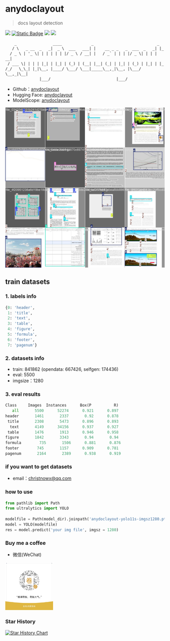 # anydoclayout
> docs layout detection

<a href="https://huggingface.co/anyforge/anydoclayout" target="_blank"><img src="https://img.shields.io/badge/%F0%9F%A4%97-HuggingFace-blue"></a>
<a href="https://www.modelscope.cn/models/anyforge/anydoclayout" target="_blank"><img alt="Static Badge" src="https://img.shields.io/badge/%E9%AD%94%E6%90%AD-ModelScope-blue"></a>
<a href=""><img src="https://img.shields.io/badge/Python->=3.6-aff.svg"></a>
<a href=""><img src="https://img.shields.io/badge/OS-Linux%2C%20Win%2C%20Mac-pink.svg"></a>

```
    _                ____             _                            _
   / \   _ __  _   _|  _ \  ___   ___| |    __ _ _   _  ___  _   _| |_
  / _ \ | '_ \| | | | | | |/ _ \ / __| |   / _` | | | |/ _ \| | | | __|
 / ___ \| | | | |_| | |_| | (_) | (__| |__| (_| | |_| | (_) | |_| | |_
/_/   \_\_| |_|\__, |____/ \___/ \___|_____\__,_|\__, |\___/ \__,_|\__|
               |___/                             |___/

```

- Github：[anydoclayout](https://github.com/anyforge/anydoclayout)
- Hugging Face: [anydoclayout](https://huggingface.co/anyforge/anydoclayout)
- ModelScope: [anydoclayout](https://www.modelscope.cn/models/anyforge/anydoclayout)


![](./yolo11s-vis1.jpg)

## train datasets

### 1. labels info
```python
{0: 'header',
 1: 'title',
 2: 'text',
 3: 'table',
 4: 'figure',
 5: 'formula',
 6: 'footer',
 7: 'pagenum'}
```

### 2. datasets info

- train: 841862 (opendata: 667426, selfgen: 174436)
- eval: 5500
- imgsize：1280

### 3. eval results
```python
Class     Images  Instances      Box(P          R)
   all       5500      52274      0.921      0.897
header       1461       2337       0.92      0.878
 title       2308       5473      0.896      0.893 
  text       4149      34156      0.937      0.927
 table       1476       1913      0.946      0.958
figure       1842       3343       0.94       0.94
formula        735       1506      0.881      0.876
footer        745       1157      0.909      0.781
pagenum       2164       2389      0.938      0.919

```

### if you want to get datasets
- email：christnowx@qq.com


### how to use

```python
from pathlib import Path
from ultralytics import YOLO

modelfile = Path(model_dir).joinpath('anydoclayout-yolo11s-imgsz1280.pt')
model = YOLO(modelfile)
res = model.predict('your img file', imgsz = 1280)

```

### Buy me a coffee

- 微信(WeChat)

<div align="left">
    <img src="./zanshan.jpg" width="30%" height="30%">
</div>

### Star History

[![Star History Chart](https://api.star-history.com/svg?repos=anyforge/anydoclayout&type=Date)](https://www.star-history.com/#anyforge/anydoclayout&Date)
